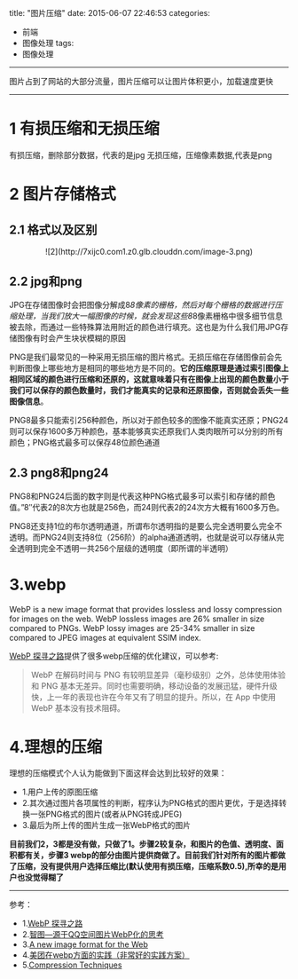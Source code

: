 title: "图片压缩"
date: 2015-06-07 22:46:53
categories: 
- 前端
- 图像处理
tags:
- 图像处理
---
图片占到了网站的大部分流量，图片压缩可以让图片体积更小，加载速度更快
<!--more-->

---

# 1 有损压缩和无损压缩

有损压缩，删除部分数据，代表的是jpg
无损压缩，压缩像素数据,代表是png

# 2 图片存储格式

## 2.1 格式以及区别

<center>![2](http://7xijc0.com1.z0.glb.clouddn.com/image-3.png)  </center>

## 2.2 jpg和png
JPG在存储图像时会把图像分解成8*8像素的栅格，然后对每个栅格的数据进行压缩处理，当我们放大一幅图像的时候，就会发现这些8*8像素栅格中很多细节信息被去除，而通过一些特殊算法用附近的颜色进行填充。这也是为什么我们用JPG存储图像有时会产生块状模糊的原因

PNG是我们最常见的一种采用无损压缩的图片格式。无损压缩在存储图像前会先判断图像上哪些地方是相同的哪些地方是不同的。**它的压缩原理是通过索引图像上相同区域的颜色进行压缩和还原的，这就意味着只有在图像上出现的颜色数量小于我们可以保存的颜色数量时，我们才能真实的记录和还原图像，否则就会丢失一些图像信息**。

PNG8最多只能索引256种颜色，所以对于颜色较多的图像不能真实还原；PNG24则可以保存1600多万种颜色，基本能够真实还原我们人类肉眼所可以分别的所有颜色；PNG格式最多可以保存48位颜色通道

## 2.3 png8和png24
PNG8和PNG24后面的数字则是代表这种PNG格式最多可以索引和存储的颜色值。”8″代表2的8次方也就是256色，而24则代表2的24次方大概有1600多万色。

PNG8还支持1位的布尔透明通道，所谓布尔透明指的是要么完全透明要么完全不透明。而PNG24则支持8位（256阶）的alpha通道透明，也就是说可以存储从完全透明到完全不透明一共256个层级的透明度（即所谓的半透明）


# 3.webp

WebP is a new image format that provides lossless and lossy compression for images on the web. WebP lossless images are 26% smaller in size compared to PNGs. WebP lossy images are 25-34% smaller in size compared to JPEG images at equivalent SSIM index. 

[WebP 探寻之路](http://isux.tencent.com/introduction-of-webp.html)提供了很多webp压缩的优化建议，可以参考:
> WebP 在解码时间与 PNG 有较明显差异（毫秒级别）之外，总体使用体验和 PNG 基本无差异。同时也需要明确，移动设备的发展迅猛，硬件升级快，上一年的表现也许在今年又有了明显的提升。所以，在 App 中使用 WebP 基本没有技术阻碍。


# 4.理想的压缩

理想的压缩模式个人认为能做到下面这样会达到比较好的效果：

* 1.用户上传的原图压缩
* 2.其次通过图片各项属性的判断，程序认为PNG格式的图片更优，于是选择转换一张PNG格式的图片(或者从PNG转成JPEG)
* 3.最后为所上传的图片生成一张WebP格式的图片

**目前我们2，3都是没有做，只做了1。步骤2较复杂，和图片的色值、透明度、面积都有关，步骤3 webp的部分由图片提供商做了。目前我们针对所有的图片都做了压缩，没有提供用户选择压缩比(默认使用有损压缩，压缩系数0.5),所幸的是用户也没觉得糊了**

- - -
参考：

* 1.[WebP 探寻之路](http://isux.tencent.com/introduction-of-webp.html)
* 2.[智图—源于QQ空间图片WebP化的思考](http://isux.tencent.com/zhitu.html)
* 3.[A new image format for the Web](https://developers.google.com/speed/webp/)
* 4.[美团在webp方面的实践（非常好的实践方案）](http://zmx.im/blog?bname=webp)
* 5.[Compression Techniques](https://developers.google.com/speed/webp/docs/compression)